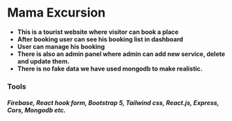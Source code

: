 # Mama Excursion
* **This is a tourist website where visitor can book a place**
* **After booking user can see his booking list in dashboard**
* **User can manage his booking**
* **There is also an admin panel where admin can add new service, delete and update them.**
* **There is no fake data we have used mongodb to make realistic.**

### Tools 
##### Firebase, React hook form, Bootstrap 5, Tailwind css, React.js, Express, Cors, Mongodb etc.
